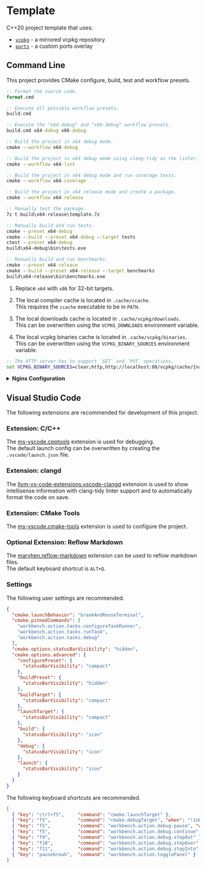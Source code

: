 # Template
C++20 project template that uses:

* [`vcpkg`][vcpkg] - a mirrored vcpkg repository
* [`ports`][ports] - a custom ports overlay

## Command Line
This project provides CMake configure, build, test and workflow presets.

```cmd
:: Format the source code.
format.cmd

:: Execute all possible workflow presets.
build.cmd

:: Execute the "x64-debug" and "x86-debug" workflow presets.
build.cmd x64-debug x86-debug

:: Build the project in x64 debug mode.
cmake --workflow x64-debug

:: Build the project in x64 debug mode using clang-tidy as the linter.
cmake --workflow x64-lint

:: Build the project in x64 debug mode and run coverage tests.
cmake --workflow x64-coverage

:: Build the project in x64 release mode and create a package.
cmake --workflow x64-release

:: Manually test the package.
7z t build\x64-release\template.7z

:: Manually build and run tests.
cmake --preset x64-debug
cmake --build --preset x64-debug --target tests
ctest --preset x64-debug
build\x64-debug\bin\tests.exe

:: Manually build and run benchmarks.
cmake --preset x64-release
cmake --build --preset x64-release --target benchmarks
build\x64-release\bin\benchmarks.exe
```

1. Replace `x64` with `x86` for 32-bit targets.

2. The local compiler cache is located in `.cache/ccache`.<br/>
   This requires the `ccache` executable to be in `PATH`.

3. The local downloads cache is located in `.cache/vcpkg/downloads`.<br/>
   This can be overwritten using the `VCPKG_DOWNLOADS` environment variable.

4. The local vcpkg binaries cache is located in `.cache/vcpkg/binaries`.<br/>
   This can be overwritten using the `VCPKG_BINARY_SOURCES` environment variable.

```cmd
:: The HTTP server has to support `GET` and `PUT` operations.
set VCPKG_BINARY_SOURCES=clear;http,http://localhost:80/vcpkg/cache/{name}/{version}/{sha},readwrite
```

<details>
<summary><b>Nginx Configuration</b></summary>

Minimal `nginx(8)` configuration (`nginx.conf(5)`) for the vcpkg binaries cache.

```nginx
worker_processes 1;

events {
  worker_connections 1024;
}

http {
  include mime.types;
  default_type application/octet-stream;
  keepalive_timeout 65;
  sendfile on;

  map $time_iso8601 $timestamp {
    ~^([0-9-]+)T([0-9:]+) "$1 $2";
  }

  map $remote_addr $address {
    ~^(..............) "$1 ";
    ~^(.............) "$1  ";
    ~^(............) "$1   ";
    ~^(...........) "$1    ";
    ~^(..........) "$1     ";
    ~^(.........) "$1      ";
    ~^(........) "$1       ";
    ~^(.......) "$1        ";
    default $remote_addr;
  }

  log_format access '[$timestamp] $address $status "$request" $body_bytes_sent';

  server {
    listen 80;
    server_name localhost;

    access_log logs/access.log access;

    location /vcpkg/cache {
      alias vcpkg/cache/;
      dav_methods PUT;
      dav_access user:rw group:rw all:rw;
      create_full_put_path on;
      client_max_body_size 0;
      autoindex on;
    }
  }
}
```

</details>

## Visual Studio Code
The following extensions are recommended for development of this project.

### Extension: C/C++
The [ms-vscode.cpptools][cpptools] extension is used for debugging.<br/>
The default launch config can be overwritten by creating the `.vscode/launch.json` file.

### Extension: clangd
The [llvm-vs-code-extensions.vscode-clangd][clangd] extension is used to show intellisense
information with clang-tidy linter support and to automatically format the code on save.

### Extension: CMake Tools
The [ms-vscode.cmake-tools][cmake] extension is used to configure the project.

### Optional Extension: Reflow Markdown
The [marvhen.reflow-markdown][markdown] extension can be used to reflow markdown files.<br/>
The default keyboard shortcut is `ALT+Q`.

### Settings
The following user settings are recommended.

```json
{
  "cmake.launchBehavior": "breakAndReuseTerminal",
  "cmake.pinnedCommands": [
    "workbench.action.tasks.configureTaskRunner",
    "workbench.action.tasks.runTask",
    "workbench.action.tasks.debug"
  ],
  "cmake.options.statusBarVisibility": "hidden",
  "cmake.options.advanced": {
    "configurePreset": {
      "statusBarVisibility": "compact"
    },
    "buildPreset": {
      "statusBarVisibility": "hidden"
    },
    "buildTarget": {
      "statusBarVisibility": "compact"
    },
    "launchTarget": {
      "statusBarVisibility": "compact"
    },
    "build": {
      "statusBarVisibility": "icon"
    },
    "debug": {
      "statusBarVisibility": "icon"
    },
    "launch": {
      "statusBarVisibility": "icon"
    }
  }
}
```

The following keyboard shortcuts are recommended.

```json
[
  { "key": "ctrl+f5",     "command": "cmake.launchTarget" },
  { "key": "f5",          "command": "cmake.debugTarget", "when": "!inDebugMode" },
  { "key": "f5",          "command": "workbench.action.debug.pause", "when": "inDebugMode && debugState == 'running'" },
  { "key": "f5",          "command": "workbench.action.debug.continue", "when": "inDebugMode && debugState != 'running'" },
  { "key": "f9",          "command": "workbench.action.debug.stepOut" },
  { "key": "f10",         "command": "workbench.action.debug.stepOver" },
  { "key": "f11",         "command": "workbench.action.debug.stepInto" },
  { "key": "pausebreak",  "command": "workbench.action.togglePanel" }
]
```

[vcpkg]: https://github.com/qis/vcpkg
[ports]: https://github.com/qis/ports
[cmake]: https://marketplace.visualstudio.com/items?itemName=ms-vscode.cmake-tools
[clangd]: https://marketplace.visualstudio.com/items?itemName=llvm-vs-code-extensions.vscode-clangd
[cpptools]: https://marketplace.visualstudio.com/items?itemName=ms-vscode.cpptools
[markdown]: https://marketplace.visualstudio.com/items?itemName=marvhen.reflow-markdown
